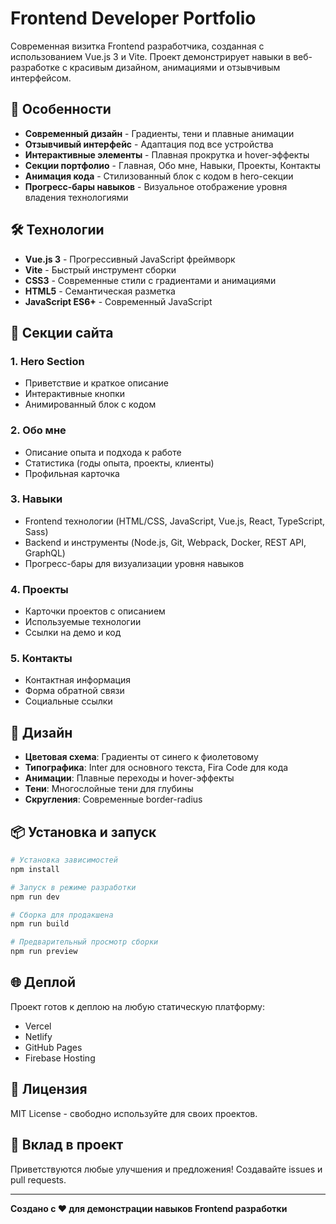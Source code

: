 # Frontend Developer Portfolio

Современная визитка Frontend разработчика, созданная с использованием Vue.js 3 и Vite. Проект демонстрирует навыки в веб-разработке с красивым дизайном, анимациями и отзывчивым интерфейсом.

## 🚀 Особенности

- **Современный дизайн** - Градиенты, тени и плавные анимации
- **Отзывчивый интерфейс** - Адаптация под все устройства
- **Интерактивные элементы** - Плавная прокрутка и hover-эффекты
- **Секции портфолио** - Главная, Обо мне, Навыки, Проекты, Контакты
- **Анимация кода** - Стилизованный блок с кодом в hero-секции
- **Прогресс-бары навыков** - Визуальное отображение уровня владения технологиями

## 🛠️ Технологии

- **Vue.js 3** - Прогрессивный JavaScript фреймворк
- **Vite** - Быстрый инструмент сборки
- **CSS3** - Современные стили с градиентами и анимациями
- **HTML5** - Семантическая разметка
- **JavaScript ES6+** - Современный JavaScript

## 📱 Секции сайта

### 1. Hero Section
- Приветствие и краткое описание
- Интерактивные кнопки
- Анимированный блок с кодом

### 2. Обо мне
- Описание опыта и подхода к работе
- Статистика (годы опыта, проекты, клиенты)
- Профильная карточка

### 3. Навыки
- Frontend технологии (HTML/CSS, JavaScript, Vue.js, React, TypeScript, Sass)
- Backend и инструменты (Node.js, Git, Webpack, Docker, REST API, GraphQL)
- Прогресс-бары для визуализации уровня навыков

### 4. Проекты
- Карточки проектов с описанием
- Используемые технологии
- Ссылки на демо и код

### 5. Контакты
- Контактная информация
- Форма обратной связи
- Социальные ссылки

## 🎨 Дизайн

- **Цветовая схема**: Градиенты от синего к фиолетовому
- **Типографика**: Inter для основного текста, Fira Code для кода
- **Анимации**: Плавные переходы и hover-эффекты
- **Тени**: Многослойные тени для глубины
- **Скругления**: Современные border-radius

## 📦 Установка и запуск

```bash
# Установка зависимостей
npm install

# Запуск в режиме разработки
npm run dev

# Сборка для продакшена
npm run build

# Предварительный просмотр сборки
npm run preview
```

## 🌐 Деплой

Проект готов к деплою на любую статическую платформу:
- Vercel
- Netlify
- GitHub Pages
- Firebase Hosting

## 📄 Лицензия

MIT License - свободно используйте для своих проектов.

## 🤝 Вклад в проект

Приветствуются любые улучшения и предложения! Создавайте issues и pull requests.

---

**Создано с ❤️ для демонстрации навыков Frontend разработки**
